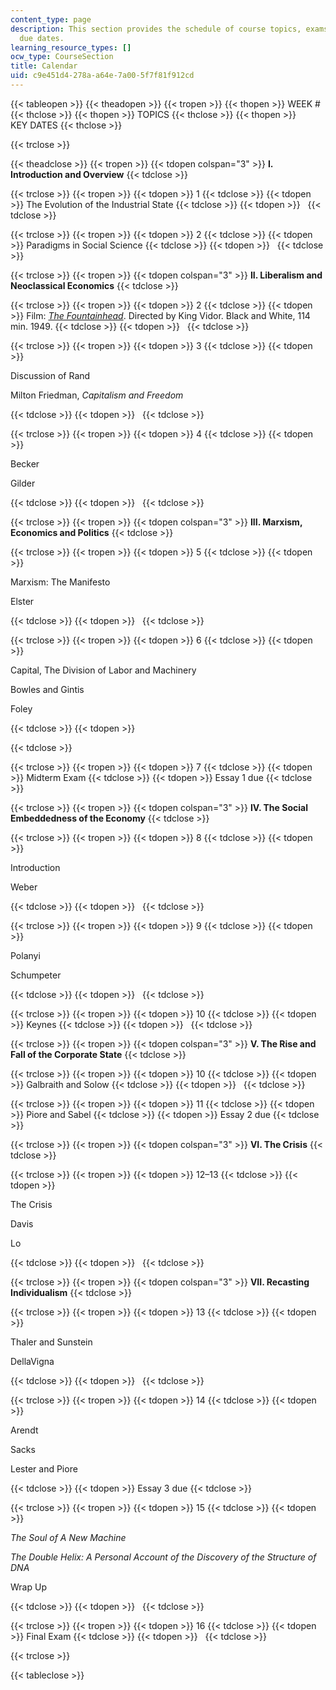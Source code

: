 ```yaml
---
content_type: page
description: This section provides the schedule of course topics, exams, and assignment
  due dates.
learning_resource_types: []
ocw_type: CourseSection
title: Calendar
uid: c9e451d4-278a-a64e-7a00-5f7f81f912cd
---
```


{{< tableopen >}}
{{< theadopen >}}
{{< tropen >}}
{{< thopen >}}
WEEK #
{{< thclose >}}
{{< thopen >}}
TOPICS
{{< thclose >}}
{{< thopen >}}
KEY DATES
{{< thclose >}}

{{< trclose >}}

{{< theadclose >}}
{{< tropen >}}
{{< tdopen colspan="3" >}}
**I. Introduction and Overview**
{{< tdclose >}}

{{< trclose >}}
{{< tropen >}}
{{< tdopen >}}
1
{{< tdclose >}}
{{< tdopen >}}
The Evolution of the Industrial State
{{< tdclose >}}
{{< tdopen >}}
 
{{< tdclose >}}

{{< trclose >}}
{{< tropen >}}
{{< tdopen >}}
2
{{< tdclose >}}
{{< tdopen >}}
Paradigms in Social Science
{{< tdclose >}}
{{< tdopen >}}
 
{{< tdclose >}}

{{< trclose >}}
{{< tropen >}}
{{< tdopen colspan="3" >}}
**II. Liberalism and Neoclassical Economics**
{{< tdclose >}}

{{< trclose >}}
{{< tropen >}}
{{< tdopen >}}
2
{{< tdclose >}}
{{< tdopen >}}
Film: [_The Fountainhead_](http://www.imdb.com/title/tt0041386/?ref_=nv_sr_1). Directed by King Vidor. Black and White, 114 min. 1949.
{{< tdclose >}}
{{< tdopen >}}
 
{{< tdclose >}}

{{< trclose >}}
{{< tropen >}}
{{< tdopen >}}
3
{{< tdclose >}}
{{< tdopen >}}


Discussion of Rand

Milton Friedman, _Capitalism and Freedom_


{{< tdclose >}}
{{< tdopen >}}
 
{{< tdclose >}}

{{< trclose >}}
{{< tropen >}}
{{< tdopen >}}
4
{{< tdclose >}}
{{< tdopen >}}


Becker

Gilder


{{< tdclose >}}
{{< tdopen >}}
 
{{< tdclose >}}

{{< trclose >}}
{{< tropen >}}
{{< tdopen colspan="3" >}}
**III. Marxism, Economics and Politics**
{{< tdclose >}}

{{< trclose >}}
{{< tropen >}}
{{< tdopen >}}
5
{{< tdclose >}}
{{< tdopen >}}


Marxism: The Manifesto

Elster


{{< tdclose >}}
{{< tdopen >}}
 
{{< tdclose >}}

{{< trclose >}}
{{< tropen >}}
{{< tdopen >}}
6
{{< tdclose >}}
{{< tdopen >}}


Capital, The Division of Labor and Machinery

Bowles and Gintis

Foley


{{< tdclose >}}
{{< tdopen >}}



{{< tdclose >}}

{{< trclose >}}
{{< tropen >}}
{{< tdopen >}}
7
{{< tdclose >}}
{{< tdopen >}}
Midterm Exam
{{< tdclose >}}
{{< tdopen >}}
Essay 1 due
{{< tdclose >}}

{{< trclose >}}
{{< tropen >}}
{{< tdopen colspan="3" >}}
**IV. The Social Embeddedness of the Economy**
{{< tdclose >}}

{{< trclose >}}
{{< tropen >}}
{{< tdopen >}}
8
{{< tdclose >}}
{{< tdopen >}}


Introduction

Weber


{{< tdclose >}}
{{< tdopen >}}
 
{{< tdclose >}}

{{< trclose >}}
{{< tropen >}}
{{< tdopen >}}
9
{{< tdclose >}}
{{< tdopen >}}


Polanyi

Schumpeter


{{< tdclose >}}
{{< tdopen >}}
 
{{< tdclose >}}

{{< trclose >}}
{{< tropen >}}
{{< tdopen >}}
10
{{< tdclose >}}
{{< tdopen >}}
Keynes
{{< tdclose >}}
{{< tdopen >}}
 
{{< tdclose >}}

{{< trclose >}}
{{< tropen >}}
{{< tdopen colspan="3" >}}
**V. The Rise and Fall of the Corporate State**
{{< tdclose >}}

{{< trclose >}}
{{< tropen >}}
{{< tdopen >}}
10
{{< tdclose >}}
{{< tdopen >}}
Galbraith and Solow
{{< tdclose >}}
{{< tdopen >}}
 
{{< tdclose >}}

{{< trclose >}}
{{< tropen >}}
{{< tdopen >}}
11
{{< tdclose >}}
{{< tdopen >}}
Piore and Sabel
{{< tdclose >}}
{{< tdopen >}}
Essay 2 due
{{< tdclose >}}

{{< trclose >}}
{{< tropen >}}
{{< tdopen colspan="3" >}}
**VI. The Crisis** 
{{< tdclose >}}

{{< trclose >}}
{{< tropen >}}
{{< tdopen >}}
12–13
{{< tdclose >}}
{{< tdopen >}}


The Crisis

Davis

Lo


{{< tdclose >}}
{{< tdopen >}}
 
{{< tdclose >}}

{{< trclose >}}
{{< tropen >}}
{{< tdopen colspan="3" >}}
**VII. Recasting Individualism**
{{< tdclose >}}

{{< trclose >}}
{{< tropen >}}
{{< tdopen >}}
13
{{< tdclose >}}
{{< tdopen >}}


Thaler and Sunstein

DellaVigna


{{< tdclose >}}
{{< tdopen >}}
 
{{< tdclose >}}

{{< trclose >}}
{{< tropen >}}
{{< tdopen >}}
14
{{< tdclose >}}
{{< tdopen >}}


Arendt

Sacks

Lester and Piore


{{< tdclose >}}
{{< tdopen >}}
Essay 3 due
{{< tdclose >}}

{{< trclose >}}
{{< tropen >}}
{{< tdopen >}}
15
{{< tdclose >}}
{{< tdopen >}}


_The Soul of A New Machine_

_The Double Helix: A Personal Account of the Discovery of the Structure of DNA_

Wrap Up


{{< tdclose >}}
{{< tdopen >}}
 
{{< tdclose >}}

{{< trclose >}}
{{< tropen >}}
{{< tdopen >}}
16
{{< tdclose >}}
{{< tdopen >}}
Final Exam
{{< tdclose >}}
{{< tdopen >}}
 
{{< tdclose >}}

{{< trclose >}}

{{< tableclose >}}